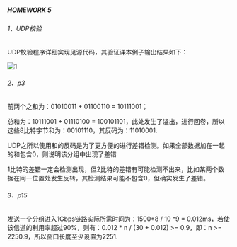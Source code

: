 ##### HOMEWORK 5

###### 1、UDP校验

UDP校验程序详细实现见源代码，其验证课本例子输出结果如下：

![1](\1.JPG)

###### 2、p3

前两个之和为：01010011 + 01100110 = 10111001；

总和为：10111001 + 01110100 = 100101101，此处发生了溢出，进行回卷，所以这些8比特字节和为：00101110，其反码为：11010001.

UDP之所以使用和的反码是为了更方便的进行差错检测。如果全部数据加在一起的和包含0，则说明该分组中出现了差错

1比特的差错一定会检测出现，但2比特的差错有可能检测不出来，比如某两个数据在同一位置处发生反转，其检测结果可能不包含0，但确实发生了差错。

###### 3、p15

发送一个分组进入1Gbps链路实际所需时间为：1500*8 / 10 ^9 = 0.012ms，若使该信道的利用率超过90%，则有：0.012 * n / (30 + 0.012) >= 0.9，即：n >= 2250.9，所以窗口长度至少设置为2251.